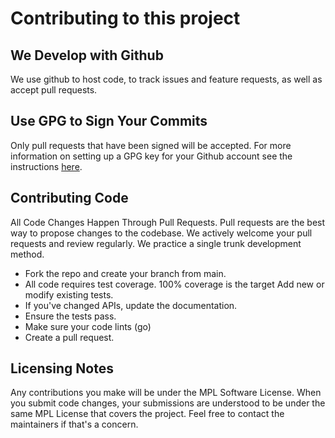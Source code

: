# Contributing to this project

## We Develop with Github

We use github to host code, to track issues and feature requests, as well as accept pull requests.

## Use GPG to Sign Your Commits

Only pull requests that have been signed will be accepted.  For more information on setting up a GPG key for your Github account see the instructions [here](https://help.github.com/en/articles/managing-commit-signature-verification).

## Contributing Code

All Code Changes Happen Through Pull Requests.  Pull requests are the best way to propose changes to the codebase. We actively welcome your pull requests and review regularly.  We practice a single trunk development method.

- Fork the repo and create your branch from main.
- All code requires test coverage. 100% coverage is the target Add new or modify existing tests.
- If you've changed APIs, update the documentation.
- Ensure the tests pass.
- Make sure your code lints (go)
- Create a pull request.

## Licensing Notes

Any contributions you make will be under the MPL Software License. When you submit code changes, your submissions are understood to be under the same MPL License that covers the project. Feel free to contact the maintainers if that's a concern.